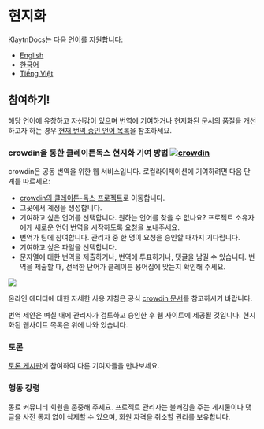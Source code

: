 # 현지화

KlaytnDocs는 다음 언어를 지원합니다:

* [English](https://docs.klaytn.foundation/)
* [한국어](https://docs.klaytn.foundation/ko/)
* [Tiếng Việt](https://docs.klaytn.foundation/vi/)

## 참여하기! <a href="#get-involved" id="get-involved"></a>

해당 언어에 유창하고 자신감이 있으며 번역에 기여하거나 현지화된 문서의 품질을 개선하고자 하는 경우 [현재 번역 중인 언어 목록](https://crowdin.com/project/klaytn-docs)을 참조하세요.

### crowdin을 통한 클레이튼독스 현지화 기여 방법 [![crowdin](https://badges.crowdin.net/klaytn-docs/localized.svg)](https://crowdin.com/project/klaytn-docs) <a href="#how-to-contribute-klaytndocs-localization-via-crowdin-crowdin-https-badges-crowd" id="how-to-contribute-klaytndocs-localization-via-crowdin-crowdin-https-badges-crowd"></a>

crowdin은 공동 번역을 위한 웹 서비스입니다. 로컬라이제이션에 기여하려면 다음 단계를 따르세요:

* [crowdin의 클레이튼-독스 프로젝트](https://crowdin.com/project/klaytn-docs)로 이동합니다.
* 그곳에서 계정을 생성합니다.
* 기여하고 싶은 언어를 선택합니다. 원하는 언어를 찾을 수 없나요? 프로젝트 소유자에게 새로운 언어 번역을 시작하도록 요청을 보내주세요.
* 번역가 팀에 참여합니다. 관리자 중 한 명이 요청을 승인할 때까지 기다립니다.
* 기여하고 싶은 파일을 선택합니다.
* 문자열에 대한 번역을 제출하거나, 번역에 투표하거나, 댓글을 남길 수 있습니다. 번역을 제출할 때, 선택한 단어가 클레이튼 용어집에 맞는지 확인해 주세요.

![](/img/misc/crowdin-editor.png)

온라인 에디터에 대한 자세한 사용 지침은 공식 [crowdin 문서](https://support.crowdin.com/online-editor/)를 참고하시기 바랍니다.

번역 제안은 며칠 내에 관리자가 검토하고 승인한 후 웹 사이트에 제공될 것입니다. 현지화된 웹사이트 목록은 위에 나와 있습니다.

### 토론 <a href="#discussion" id="discussion"></a>

[토론 게시판](https://crowdin.com/project/klaytn-docs/discussions)에 참여하여 다른 기여자들을 만나보세요.

### 행동 강령 <a href="#code-of-conduct" id="code-of-conduct"></a>

동료 커뮤니티 회원을 존중해 주세요. 프로젝트 관리자는 불쾌감을 주는 게시물이나 댓글을 사전 통지 없이 삭제할 수 있으며, 회원 자격을 취소할 권리를 보유합니다.
